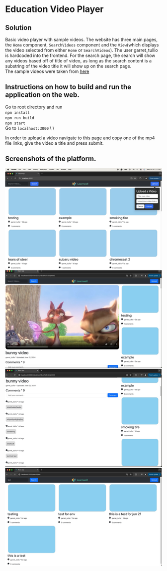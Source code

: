 # Education Video Player

## Solution
Basic video player with sample videos. The website has three main pages, the `Home` component, `SearchVideos` component and the `View`(which displays the video selected from either `Home` or `SearchVideos`). The user garret_tullio is hardcoded into the frontend. For the search page, the search will show any videos based off of title of video, as long as the search content is a substring of the video title it will show up on the search page.  \
The sample videos were taken from [here](https://gist.github.com/deepakpk009/99fd994da714996b296f11c3c371d5ee)

## Instructions on how to build and run the application on the web.
Go to root directory and run \
`npm install` \
`npm run build` \
`npm start` \
Go to `localhost:3000` \ \

In order to upload a video navigate to this [page](https://gist.github.com/deepakpk009/99fd994da714996b296f11c3c371d5ee) and copy one of the mp4 file links, give the video a title and press submit. 


## Screenshots of the platform.
![image info](./src/images/home_page.jpg)
![image info](./src/images/view_video.jpg)
![image info](./src/images/view_comments.jpg)
![image info](./src/images/search.jpg)

